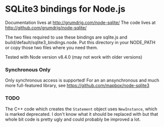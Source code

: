SQLite3 bindings for Node.js
=============================

Documentation lives at http://grumdrig.com/node-sqlite/
The code lives at http://github.com/grumdrig/node-sqlite/

The two files required to use these bindings are sqlite.js and
build/default/sqlite3_bindings.node. Put this directory in your
NODE_PATH or copy those two files where you need them.

Tested with Node version v8.4.0 (may not work with older versions)

### Synchronous Only

Only synchronous access is supported! For an an ansynchronous and
much more full-featured library, see
  https://github.com/mapbox/node-sqlite3

### TODO

The C++ code which creates the `Statement` object uses `NewInstance`,
which is marked deprecated. I don't know what it should be replaced
with but that whole bit code is pretty ugly and could probably be
improved a lot.